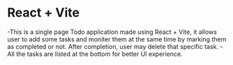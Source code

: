 # React + Vite

-This is a single page Todo application made using React + Vite, it allows user to add some tasks and moniter them at the same time by marking them as completed or not. After completion, user may delete that specific task.
-All the tasks are listed at the bottom for better UI experience.
